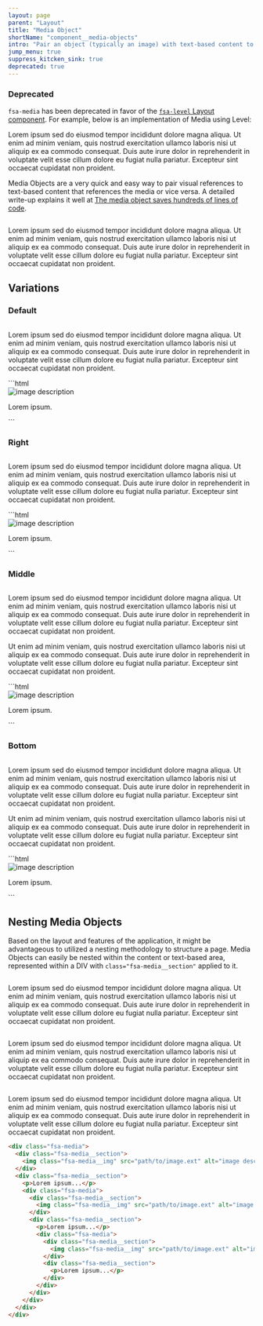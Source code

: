 ```yaml
---
layout: page
parent: "Layout"
title: "Media Object"
shortName: "component__media-objects"
intro: "Pair an object (typically an image) with text-based content to one of the sides."
jump_menu: true
suppress_kitcken_sink: true
deprecated: true
---
```


<div class="fsa-alert fsa-alert--warning">
  <div class="fsa-alert__body">
    <h3 class="fsa-alert__heading">Deprecated</h3>
    <p class="fsa-text-size--4"><code>fsa-media</code> has been deprecated in favor of the <a href="{{ site.baseurl }}layout/level"><code>fsa-level</code> Layout component</a>. For example, below is an implementation of Media using Level:</p>
    <div class="fsa-level fsa-level--align-top fsa-level--gutter-m">
      <div>
        <img class="fsa-media__img" src="{{ site.baseurl }}img/100x100.jpg" alt="">
      </div>
      <div>
        Lorem ipsum sed do eiusmod tempor incididunt dolore magna aliqua. Ut enim ad minim veniam, quis nostrud exercitation ullamco laboris nisi ut aliquip ex ea commodo consequat. Duis aute irure dolor in reprehenderit in voluptate velit esse cillum dolore eu fugiat nulla pariatur. Excepteur sint occaecat cupidatat non proident.
      </div>
    </div>
  </div>
</div>

Media Objects are a very quick and easy way to pair visual references to text-based content that references the media or vice versa. A detailed write-up explains it well at [The media object saves hundreds of lines of code](http://www.stubbornella.org/content/2010/06/25/the-media-object-saves-hundreds-of-lines-of-code/.).

<div class="ds-preview">
  <div class="fsa-media">
    <div class="fsa-media__section">
      <img class="fsa-media__img" src="{{ site.baseurl }}img/100x100.jpg" alt="">
    </div>
    <div class="fsa-media__section">
      <p>Lorem ipsum sed do eiusmod tempor incididunt dolore magna aliqua. Ut enim ad minim veniam, quis nostrud exercitation ullamco laboris nisi ut aliquip ex ea commodo consequat. Duis aute irure dolor in reprehenderit in voluptate velit esse cillum dolore eu fugiat nulla pariatur. Excepteur sint occaecat cupidatat non proident.</p>
    </div>
  </div>
</div>

## Variations

### Default

<div class="ds-preview">
  <div class="fsa-media">
    <div class="fsa-media__section">
      <img class="fsa-media__img" src="{{ site.baseurl }}img/100x100.jpg" alt="">
    </div>
    <div class="fsa-media__section">
      <p>Lorem ipsum sed do eiusmod tempor incididunt dolore magna aliqua. Ut enim ad minim veniam, quis nostrud exercitation ullamco laboris nisi ut aliquip ex ea commodo consequat. Duis aute irure dolor in reprehenderit in voluptate velit esse cillum dolore eu fugiat nulla pariatur. Excepteur sint occaecat cupidatat non proident.</p>
    </div>
  </div>
</div>
```html
<div class="fsa-media">
  <div class="fsa-media__section">
    <img class="fsa-media__img" src="path/to/image.jpg" alt="image description">
  </div>
  <div class="fsa-media__section">
    <p>Lorem ipsum.</p>
  </div>
</div>
```

### Right

<div class="ds-preview">
  <div class="fsa-media fsa-media--right">
    <div class="fsa-media__section">
      <img class="fsa-media__img" src="{{ site.baseurl }}img/100x100.jpg" alt="">
    </div>
    <div class="fsa-media__section">
      <p>Lorem ipsum sed do eiusmod tempor incididunt dolore magna aliqua. Ut enim ad minim veniam, quis nostrud exercitation ullamco laboris nisi ut aliquip ex ea commodo consequat. Duis aute irure dolor in reprehenderit in voluptate velit esse cillum dolore eu fugiat nulla pariatur. Excepteur sint occaecat cupidatat non proident.</p>
    </div>
  </div>
</div>
```html
<div class="fsa-media fsa-media--right">
  <div class="fsa-media__section">
    <img class="fsa-media__img" src="path/to/image.ext" alt="image description">
  </div>
  <div class="fsa-media__section">
    <p>Lorem ipsum.</p>
  </div>
</div>
```

### Middle

<div class="ds-preview">
  <div class="fsa-media fsa-media--middle">
    <div class="fsa-media__section">
      <img class="fsa-media__img" src="{{ site.baseurl }}img/100x100.jpg" alt="">
    </div>
    <div class="fsa-media__section">
      <p>Lorem ipsum sed do eiusmod tempor incididunt dolore magna aliqua. Ut enim ad minim veniam, quis nostrud exercitation ullamco laboris nisi ut aliquip ex ea commodo consequat. Duis aute irure dolor in reprehenderit in voluptate velit esse cillum dolore eu fugiat nulla pariatur. Excepteur sint occaecat cupidatat non proident.</p>
      <p>Ut enim ad minim veniam, quis nostrud exercitation ullamco laboris nisi ut aliquip ex ea commodo consequat. Duis aute irure dolor in reprehenderit in voluptate velit esse cillum dolore eu fugiat nulla pariatur. Excepteur sint occaecat cupidatat non proident.</p>
    </div>
  </div>
</div>
```html
<div class="fsa-media fsa-media--middle">
  <div class="fsa-media__section">
    <img class="fsa-media__img" src="path/to/image.ext" alt="image description">
  </div>
  <div class="fsa-media__section">
    <p>Lorem ipsum.</p>
  </div>
</div>
```

### Bottom

<div class="ds-preview">
  <div class="fsa-media fsa-media--bottom">
    <div class="fsa-media__section">
      <img class="fsa-media__img" src="{{ site.baseurl }}img/100x100.jpg" alt="">
    </div>
    <div class="fsa-media__section">
      <p>Lorem ipsum sed do eiusmod tempor incididunt dolore magna aliqua. Ut enim ad minim veniam, quis nostrud exercitation ullamco laboris nisi ut aliquip ex ea commodo consequat. Duis aute irure dolor in reprehenderit in voluptate velit esse cillum dolore eu fugiat nulla pariatur. Excepteur sint occaecat cupidatat non proident.</p>
      <p>Ut enim ad minim veniam, quis nostrud exercitation ullamco laboris nisi ut aliquip ex ea commodo consequat. Duis aute irure dolor in reprehenderit in voluptate velit esse cillum dolore eu fugiat nulla pariatur. Excepteur sint occaecat cupidatat non proident.</p>
    </div>
  </div>
</div>
```html
<div class="fsa-media fsa-media--bottom">
  <div class="fsa-media__section">
    <img class="fsa-media__img" src="path/to/image.ext" alt="image description">
  </div>
  <div class="fsa-media__section">
    <p>Lorem ipsum.</p>
  </div>
</div>
```

## Nesting Media Objects

Based on the layout and features of the application, it might be advantageous to utilized a nesting methodology to structure a page. Media Objects can easily be nested within the content or text-based area, represented within a DIV with `class="fsa-media__section"` applied to it.

<div class="ds-preview">
  <div class="fsa-media">
    <div class="fsa-media__section">
      <img class="fsa-media__img" src="{{ site.baseurl }}img/100x100.jpg" alt="">
    </div>
    <div class="fsa-media__section">
      <p>Lorem ipsum sed do eiusmod tempor incididunt dolore magna aliqua. Ut enim ad minim veniam, quis nostrud exercitation ullamco laboris nisi ut aliquip ex ea commodo consequat. Duis aute irure dolor in reprehenderit in voluptate velit esse cillum dolore eu fugiat nulla pariatur. Excepteur sint occaecat cupidatat non proident.</p>
      <div class="fsa-media">
        <div class="fsa-media__section">
          <img class="fsa-media__img" src="{{ site.baseurl }}img/100x100.jpg" alt="">
        </div>
        <div class="fsa-media__section">
          <p>Lorem ipsum sed do eiusmod tempor incididunt dolore magna aliqua. Ut enim ad minim veniam, quis nostrud exercitation ullamco laboris nisi ut aliquip ex ea commodo consequat. Duis aute irure dolor in reprehenderit in voluptate velit esse cillum dolore eu fugiat nulla pariatur. Excepteur sint occaecat cupidatat non proident.</p>
          <div class="fsa-media">
            <div class="fsa-media__section">
              <img class="fsa-media__img" src="{{ site.baseurl }}img/100x100.jpg" alt="">
            </div>
            <div class="fsa-media__section">
              <p>Lorem ipsum sed do eiusmod tempor incididunt dolore magna aliqua. Ut enim ad minim veniam, quis nostrud exercitation ullamco laboris nisi ut aliquip ex ea commodo consequat. Duis aute irure dolor in reprehenderit in voluptate velit esse cillum dolore eu fugiat nulla pariatur. Excepteur sint occaecat cupidatat non proident.</p>
            </div>
          </div>
        </div>
      </div>
    </div>
  </div>
</div>

```html
<div class="fsa-media">
  <div class="fsa-media__section">
    <img class="fsa-media__img" src="path/to/image.ext" alt="image description">
  </div>
  <div class="fsa-media__section">
    <p>Lorem ipsum...</p>
    <div class="fsa-media">
      <div class="fsa-media__section">
        <img class="fsa-media__img" src="path/to/image.ext" alt="image description">
      </div>
      <div class="fsa-media__section">
        <p>Lorem ipsum...</p>
        <div class="fsa-media">
          <div class="fsa-media__section">
            <img class="fsa-media__img" src="path/to/image.ext" alt="image description">
          </div>
          <div class="fsa-media__section">
            <p>Lorem ipsum...</p>
          </div>
        </div>
      </div>
    </div>
  </div>
</div>
```
